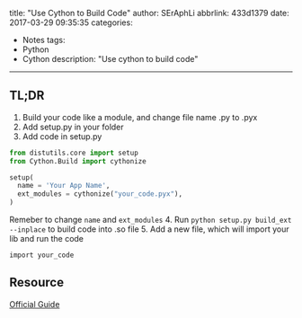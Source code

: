 title: "Use Cython to Build Code"
author: SErAphLi
abbrlink: 433d1379
date: 2017-03-29 09:35:35
categories:
  - Notes
tags:
  - Python
  - Cython
description: "Use cython to build code"
---
## TL;DR

1. Build your code like a module, and change file name .py to .pyx
2. Add setup.py in your folder
3. Add code in setup.py
  ```python
  from distutils.core import setup
  from Cython.Build import cythonize

  setup(
    name = 'Your App Name',
    ext_modules = cythonize("your_code.pyx"),
  )
  ```
Remeber to change `name` and `ext_modules`
4. Run `python setup.py build_ext --inplace` to build code into .so file
5. Add a new file, which will import your lib and run the code
  ```
  import your_code
  ```

## Resource

[Official Guide][1]

[1]: http://cython.readthedocs.io/en/latest/src/quickstart/build.html